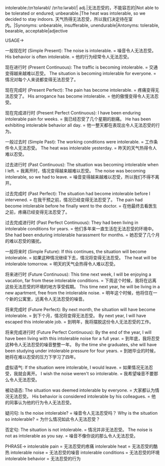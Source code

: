 intolerable:/ɪnˈtɒlərəbl/ /ɪnˈtɑːlərəbl/| adj.|无法忍受的，不能容忍的|Not able to be tolerated or endured; unbearable.|The heat was intolerable, so we decided to stay indoors.  天气热得无法忍受，所以我们决定待在室内。|Synonyms: unbearable, insufferable, unendurable|Antonyms: tolerable, bearable, acceptable|adjective


USAGE->

一般现在时 (Simple Present):
The noise is intolerable. = 噪音令人无法忍受。
His behavior is often intolerable. = 他的行为经常令人无法忍受。

现在进行时 (Present Continuous):
The traffic is becoming intolerable. = 交通变得越来越难以忍受。
The situation is becoming intolerable for everyone. =  情况对每个人来说都变得无法忍受了。


现在完成时 (Present Perfect):
The pain has become intolerable. = 疼痛变得无法忍受了。
His arrogance has become intolerable. = 他的傲慢变得令人无法忍受。


现在完成进行时 (Present Perfect Continuous):
I have been enduring intolerable pain for weeks. = 我已经忍受了几个星期的剧痛。
He has been exhibiting intolerable behavior all day. = 他一整天都在表现出令人无法忍受的行为。


一般过去时 (Simple Past):
The working conditions were intolerable. = 工作条件令人无法忍受。
The heat was intolerable yesterday. = 昨天的天气热得令人难以忍受。


过去进行时 (Past Continuous):
The situation was becoming intolerable when I left. = 我离开时，情况变得越来越难以忍受。
The noise was becoming intolerable, so we had to leave. = 噪音变得越来越难以忍受，所以我们不得不离开。


过去完成时 (Past Perfect):
The situation had become intolerable before I intervened. = 在我干预之前，情况已经变得无法忍受了。
The pain had become intolerable before he finally went to the doctor. = 在他最终去看医生之前，疼痛已经变得无法忍受了。


过去完成进行时 (Past Perfect Continuous):
They had been living in intolerable conditions for years. = 他们多年来一直生活在无法忍受的环境中。
She had been enduring intolerable harassment for months. = 她忍受了几个月的难以忍受的骚扰。


一般将来时 (Simple Future):
If this continues, the situation will become intolerable. = 如果这种情况继续下去，情况将变得无法忍受。
The heat will be intolerable tomorrow. = 明天的天气会热得令人难以忍受。


将来进行时 (Future Continuous):
This time next week, I will be enjoying a vacation, far from these intolerable conditions. = 下周这个时候，我将在远离这些无法忍受的环境的地方享受假期。
This time next year, he will be living in a new apartment, free from the intolerable noise. = 明年这个时候，他将住在一个新的公寓里，远离令人无法忍受的噪音。


将来完成时 (Future Perfect):
By next month, the situation will have become intolerable. = 到下个月，情况将变得无法忍受。
By next year, I will have escaped this intolerable job. = 到明年，我将摆脱这份令人无法忍受的工作。


将来完成进行时 (Future Perfect Continuous):
By the end of the year, I will have been living with this intolerable noise for a full year. = 到年底，我将忍受这种令人无法忍受的噪音整整一年。
By the time she graduates, she will have been studying under intolerable pressure for four years. = 到她毕业的时候，她将在难以忍受的压力下学习了四年。


虚拟语气:
If the situation were intolerable, I would leave. = 如果情况无法忍受，我就会离开。
I wish the noise weren't so intolerable. = 我希望噪音不要那么令人无法忍受。


被动语态:
The situation was deemed intolerable by everyone. = 大家都认为情况无法忍受。
His behavior is considered intolerable by his colleagues. = 他的同事认为他的行为令人无法忍受。


疑问句:
Is the noise intolerable? = 噪音令人无法忍受吗？
Why is the situation so intolerable? = 为什么情况如此令人无法忍受？


否定句:
The situation is not intolerable. = 情况并非无法忍受。
The noise is not as intolerable as you say. = 噪音不像你说的那么令人无法忍受。


PHRASE->
intolerable pain = 无法忍受的疼痛
intolerable heat = 无法忍受的酷热
intolerable noise = 无法忍受的噪音
intolerable conditions = 无法忍受的环境
intolerable behavior = 无法忍受的行为
